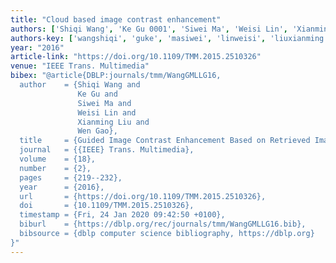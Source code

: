 ```yaml
---
title: "Cloud based image contrast enhancement"
authors: ['Shiqi Wang', 'Ke Gu 0001', 'Siwei Ma', 'Weisi Lin', 'Xianming Liu', 'Wen Gao 0001']
authors-key: ['wangshiqi', 'guke', 'masiwei', 'linweisi', 'liuxianming', 'gaowen']
year: "2016"
article-link: "https://doi.org/10.1109/TMM.2015.2510326"
venue: "IEEE Trans. Multimedia"
bibex: "@article{DBLP:journals/tmm/WangGMLLG16,
  author    = {Shiqi Wang and
               Ke Gu and
               Siwei Ma and
               Weisi Lin and
               Xianming Liu and
               Wen Gao},
  title     = {Guided Image Contrast Enhancement Based on Retrieved Images in Cloud},
  journal   = {{IEEE} Trans. Multimedia},
  volume    = {18},
  number    = {2},
  pages     = {219--232},
  year      = {2016},
  url       = {https://doi.org/10.1109/TMM.2015.2510326},
  doi       = {10.1109/TMM.2015.2510326},
  timestamp = {Fri, 24 Jan 2020 09:42:50 +0100},
  biburl    = {https://dblp.org/rec/journals/tmm/WangGMLLG16.bib},
  bibsource = {dblp computer science bibliography, https://dblp.org}
}"
---
```

